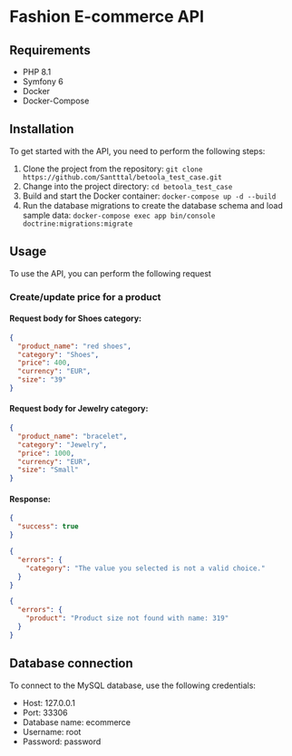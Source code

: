 # Fashion E-commerce API
## Requirements
- PHP 8.1
- Symfony 6
- Docker
- Docker-Compose

## Installation
To get started with the API, you need to perform the following steps:

1. Clone the project from the repository:
`git clone https://github.com/Santttal/betoola_test_case.git`
2. Change into the project directory:
`cd betoola_test_case`
3. Build and start the Docker container:
`docker-compose up -d --build`
4. Run the database migrations to create the database schema and load sample data:
`docker-compose exec app bin/console doctrine:migrations:migrate`

## Usage
To use the API, you can perform the following request

### Create/update price for a product
#### Request body for Shoes category:
```json
{
  "product_name": "red shoes",
  "category": "Shoes",
  "price": 400,
  "currency": "EUR",
  "size": "39"
}
```
#### Request body for Jewelry category:
```json
{
  "product_name": "bracelet",
  "category": "Jewelry",
  "price": 1000,
  "currency": "EUR",
  "size": "Small"
}
```
#### Response:
```json
{
  "success": true
}
```
```json
{
  "errors": {
    "category": "The value you selected is not a valid choice."
  }
}
```
```json
{
  "errors": {
    "product": "Product size not found with name: 319"
  }
}
```

## Database connection
To connect to the MySQL database, use the following credentials:

- Host: 127.0.0.1
- Port: 33306
- Database name: ecommerce
- Username: root
- Password: password
